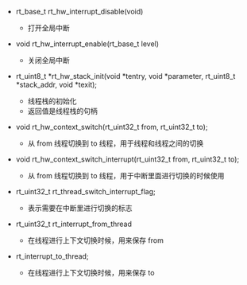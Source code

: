 - rt_base_t rt_hw_interrupt_disable(void)
    - 打开全局中断
- void rt_hw_interrupt_enable(rt_base_t level)
    - 关闭全局中断

- rt_uint8_t *rt_hw_stack_init(void *tentry, void *parameter, rt_uint8_t *stack_addr, void *texit);
    - 线程栈的初始化
    - 返回值是线程栈的句柄

- void rt_hw_context_switch(rt_uint32_t from, rt_uint32_t to);
    - 从 from 线程切换到 to 线程，用于线程和线程之间的切换

- void rt_hw_context_switch_interrupt(rt_uint32_t from, rt_uint32_t to);
    - 从 from 线程切换到 to 线程，用于中断里面进行切换的时候使用

- rt_uint32_t rt_thread_switch_interrupt_flag;
    - 表示需要在中断里进行切换的标志

- rt_uint32_t rt_interrupt_from_thread
    - 在线程进行上下文切换时候，用来保存 from

- rt_interrupt_to_thread;
    - 在线程进行上下文切换时候，用来保存 to